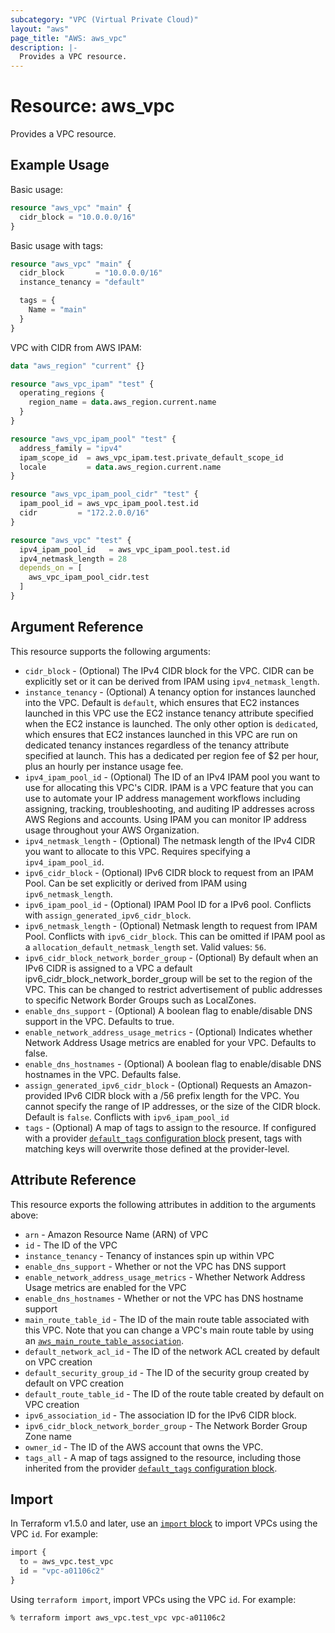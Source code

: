 ```yaml
---
subcategory: "VPC (Virtual Private Cloud)"
layout: "aws"
page_title: "AWS: aws_vpc"
description: |-
  Provides a VPC resource.
---
```


# Resource: aws_vpc

Provides a VPC resource.

## Example Usage

Basic usage:

```terraform
resource "aws_vpc" "main" {
  cidr_block = "10.0.0.0/16"
}
```

Basic usage with tags:

```terraform
resource "aws_vpc" "main" {
  cidr_block       = "10.0.0.0/16"
  instance_tenancy = "default"

  tags = {
    Name = "main"
  }
}
```

VPC with CIDR from AWS IPAM:

```terraform
data "aws_region" "current" {}

resource "aws_vpc_ipam" "test" {
  operating_regions {
    region_name = data.aws_region.current.name
  }
}

resource "aws_vpc_ipam_pool" "test" {
  address_family = "ipv4"
  ipam_scope_id  = aws_vpc_ipam.test.private_default_scope_id
  locale         = data.aws_region.current.name
}

resource "aws_vpc_ipam_pool_cidr" "test" {
  ipam_pool_id = aws_vpc_ipam_pool.test.id
  cidr         = "172.2.0.0/16"
}

resource "aws_vpc" "test" {
  ipv4_ipam_pool_id   = aws_vpc_ipam_pool.test.id
  ipv4_netmask_length = 28
  depends_on = [
    aws_vpc_ipam_pool_cidr.test
  ]
}
```

## Argument Reference

This resource supports the following arguments:

* `cidr_block` - (Optional) The IPv4 CIDR block for the VPC. CIDR can be explicitly set or it can be derived from IPAM using `ipv4_netmask_length`.
* `instance_tenancy` - (Optional) A tenancy option for instances launched into the VPC. Default is `default`, which ensures that EC2 instances launched in this VPC use the EC2 instance tenancy attribute specified when the EC2 instance is launched. The only other option is `dedicated`, which ensures that EC2 instances launched in this VPC are run on dedicated tenancy instances regardless of the tenancy attribute specified at launch. This has a dedicated per region fee of $2 per hour, plus an hourly per instance usage fee.
* `ipv4_ipam_pool_id` - (Optional) The ID of an IPv4 IPAM pool you want to use for allocating this VPC's CIDR. IPAM is a VPC feature that you can use to automate your IP address management workflows including assigning, tracking, troubleshooting, and auditing IP addresses across AWS Regions and accounts. Using IPAM you can monitor IP address usage throughout your AWS Organization.
* `ipv4_netmask_length` - (Optional) The netmask length of the IPv4 CIDR you want to allocate to this VPC. Requires specifying a `ipv4_ipam_pool_id`.
* `ipv6_cidr_block` - (Optional) IPv6 CIDR block to request from an IPAM Pool. Can be set explicitly or derived from IPAM using `ipv6_netmask_length`.
* `ipv6_ipam_pool_id` - (Optional) IPAM Pool ID for a IPv6 pool. Conflicts with `assign_generated_ipv6_cidr_block`.
* `ipv6_netmask_length` - (Optional) Netmask length to request from IPAM Pool. Conflicts with `ipv6_cidr_block`. This can be omitted if IPAM pool as a `allocation_default_netmask_length` set. Valid values: `56`.
* `ipv6_cidr_block_network_border_group` - (Optional) By default when an IPv6 CIDR is assigned to a VPC a default ipv6_cidr_block_network_border_group will be set to the region of the VPC. This can be changed to restrict advertisement of public addresses to specific Network Border Groups such as LocalZones.
* `enable_dns_support` - (Optional) A boolean flag to enable/disable DNS support in the VPC. Defaults to true.
* `enable_network_address_usage_metrics` - (Optional) Indicates whether Network Address Usage metrics are enabled for your VPC. Defaults to false.
* `enable_dns_hostnames` - (Optional) A boolean flag to enable/disable DNS hostnames in the VPC. Defaults false.
* `assign_generated_ipv6_cidr_block` - (Optional) Requests an Amazon-provided IPv6 CIDR block with a /56 prefix length for the VPC. You cannot specify the range of IP addresses, or the size of the CIDR block. Default is `false`. Conflicts with `ipv6_ipam_pool_id`
* `tags` - (Optional) A map of tags to assign to the resource. If configured with a provider [`default_tags` configuration block](https://registry.terraform.io/providers/hashicorp/aws/latest/docs#default_tags-configuration-block) present, tags with matching keys will overwrite those defined at the provider-level.

## Attribute Reference

This resource exports the following attributes in addition to the arguments above:

* `arn` - Amazon Resource Name (ARN) of VPC
* `id` - The ID of the VPC
* `instance_tenancy` - Tenancy of instances spin up within VPC
* `enable_dns_support` - Whether or not the VPC has DNS support
* `enable_network_address_usage_metrics` - Whether Network Address Usage metrics are enabled for the VPC
* `enable_dns_hostnames` - Whether or not the VPC has DNS hostname support
* `main_route_table_id` - The ID of the main route table associated with
     this VPC. Note that you can change a VPC's main route table by using an
     [`aws_main_route_table_association`](/docs/providers/aws/r/main_route_table_association.html).
* `default_network_acl_id` - The ID of the network ACL created by default on VPC creation
* `default_security_group_id` - The ID of the security group created by default on VPC creation
* `default_route_table_id` - The ID of the route table created by default on VPC creation
* `ipv6_association_id` - The association ID for the IPv6 CIDR block.
* `ipv6_cidr_block_network_border_group` - The Network Border Group Zone name
* `owner_id` - The ID of the AWS account that owns the VPC.
* `tags_all` - A map of tags assigned to the resource, including those inherited from the provider [`default_tags` configuration block](https://registry.terraform.io/providers/hashicorp/aws/latest/docs#default_tags-configuration-block).

## Import

In Terraform v1.5.0 and later, use an [`import` block](https://developer.hashicorp.com/terraform/language/import) to import VPCs using the VPC `id`. For example:

```terraform
import {
  to = aws_vpc.test_vpc
  id = "vpc-a01106c2"
}
```

Using `terraform import`, import VPCs using the VPC `id`. For example:

```console
% terraform import aws_vpc.test_vpc vpc-a01106c2
```
